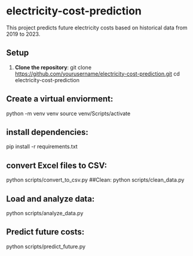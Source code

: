 # electricity-cost-prediction
This project predicts future electricity costs based on historical data from 2019 to 2023.

## Setup

1. **Clone the repository**:
   git clone https://github.com/yourusername/electricity-cost-prediction.git
   cd electricity-cost-prediction
## Create a virtual enviorment:
python -m venv venv source
 venv/Scripts/activate
## install dependencies:
pip install -r requirements.txt
## convert Excel files to CSV:
python scripts/convert_to_csv.py
##Clean:
python scripts/clean_data.py
## Load and analyze data: 
python scripts/analyze_data.py
## Predict future costs:
python scripts/predict_future.py

